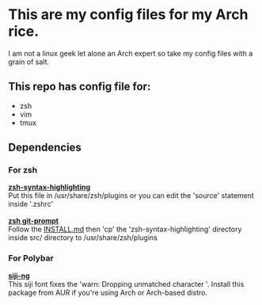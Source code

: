 # This are my config files for my Arch rice. 
I am not a linux geek let alone an Arch expert so take my config files with a grain of salt.

## This repo has config file for:
- zsh
- vim
- tmux

## Dependencies
### For zsh
**[zsh-syntax-highlighting](https://github.com/zsh-users/zsh-syntax-highlighting)**<br />
Put this file in /usr/share/zsh/plugins or you can edit the 'source' statement inside '.zshrc'<br /><br />
**[zsh git-prompt](https://github.com/git/git/blob/master/contrib/completion/git-prompt.sh)**<br />
Follow the [INSTALL.md](https://github.com/zsh-users/zsh-syntax-highlighting/blob/master/INSTALL.md) then 'cp' the 'zsh-syntax-highlighting' directory inside src/ directory to /usr/share/zsh/plugins
### For Polybar
**[siji-ng](https://aur.archlinux.org/packages/siji-ng/)**<br />
This siji font fixes the 'warn: Dropping unmatched character '. Install this package from AUR if you're using Arch or Arch-based distro.

